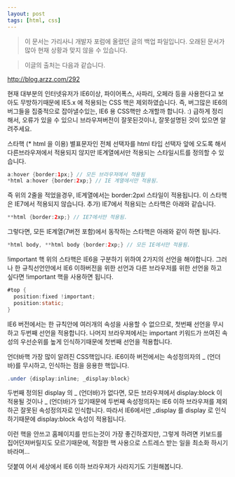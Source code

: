 ```yaml
---
layout: post
tags: [html, css]
---
```


> 이 문서는 가리사니 개발자 포럼에 올렸던 글의 백업 파일입니다.
오래된 문서가 많아 현재 상황과 맞지 않을 수 있습니다.



> 이글의 출처는 다음과 같습니다.
>
http://blog.arzz.com/292


현재 대부분의 인터넷유저가 IE6이상, 파이어폭스, 사파리, 오페라 등을 사용한다고 보아도 무방하기때문에 IE5.x 에 적용되는 CSS 핵은 제외하였습니다.
즉, 버그많은 IE6의 버그들을 집중적으로 잡아낼수있는, IE6 용 CSS핵만 소개할까 합니다. :)
급하게 정리해서, 오류가 있을 수 있으니 브라우져버전이 잘못된것이나, 잘못설명된 것이 있으면 알려주세요.

스타핵 (* html 을 이용)
별표문자인 전체 선택자를 html 타입 선택자 앞에 오도록 해서 다른브라우져에서 적용되지 않지만 IE계열에서만 적용되는 스타일시트를 정의할 수 있습니다.

``` java
a:hover {border:1px;} // 모든 브라우져에서 적용됨
*html a:hover {border:2xp;} // IE 계열에서만 적용됨.
```

즉 위의 2줄을 적었을경우, IE계열에서는 border:2pxl 스타일이 적용됩니다.
이 스타핵은 IE7에서 적용되지 않습니다.
추가) IE7에서 적용되는 스타핵은 아래와 같습니다.

``` java
**html {border:2xp;} // IE7에서만 적용됨.
```

그렇다면, 모든 IE계열(7버전 포함)에서 동작하는 스타핵은 아래와 같이 하면 됩니다.

``` java
*html body, **html body {border:2xp;} // 모든 IE에서만 적용됨.
```


!important 핵
위의 스타핵은 IE6을 구분하기 위하여 2가지의 선언을 해야합니다. 그러나 한 규칙선언안에서 IE6 이하버전을 위한 선언과 다른 브라우저를 위한 선언을 하고 싶다면 !important 핵을 사용하면 됩니다.

``` java
#top {
  position:fixed !important;
  position:static;
}
```

IE6 버전에서는 한 규칙안에 여러개의 속성을 사용할 수 없으므로, 첫번째 선언을 무시하고 두번째 선언을 적용합니다.
나머지 브라우져에서는 important 키워드가 쓰여진 속성의 우선순위를 높게 인식하기때문에 첫번째 선언을 적용합니다.



언더바핵
가장 많이 알려진 CSS핵입니다.
iE6이하 버전에서는 속성정의자의 _ (언더바)를 무시하고, 인식하는 점을 응용한 핵입니다.

``` java
.under {display:inline; _display:block}
```

두번째 정의된 display 의 _ (언더바)가 없다면, 모든 브라우져에서 display:block 이 적용될 것이나 _ (언더바)가 있기때문에 두번째 속성정의자는 IE6 이하 브라우져를 제외하곤 잘못된 속성정의자로 인식합니다.
따라서 IE6에서만 _display 를 display 로 인식하기때문에 display:block 속성이 적용됩니다.




이런 핵을 안쓰고 홈페이지를 만드는것이 가장 좋긴하겠지만, 그렇게 하려면 키보드를 집어던져버릴지도 모르기때문에, 적절한 핵 사용으로 스트레스 받는 일을 최소화 하시기 바라며...

덧붙여 어서 세상에서 IE6 이하 브라우져가 사라지기도 기원해봅니다.